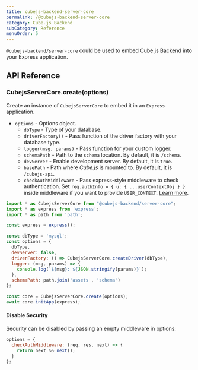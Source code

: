 ```yaml
---
title: cubejs-backend-server-core
permalink: /@cubejs-backend-server-core
category: Cube.js Backend
subCategory: Reference
menuOrder: 5
---
```


`@cubejs-backend/server-core` could be used to embed Cube.js Backend into your
Express application.

## API Reference

### CubejsServerCore.create(options)

Create an instance of `CubejsServerCore` to embed it in an `Express` application.

* `options` - Options object.
    * `dbType` - Type of your database.
    * `driverFactory()` - Pass function of the driver factory with your database type.
    * `logger(msg, params)` - Pass function for your custom logger.
    * `schemaPath` - Path to the `schema` location. By default, it is `/schema`.
    * `devServer` - Enable development server. By default, it is `true`.
    * `basePath` - Path where _Cube.js_ is mounted to. By default, it is `/cubejs-api`.
    * `checkAuthMiddleware` - Pass express-style middleware to check authentication. Set `req.authInfo = { u: { ...userContextObj } }` inside middleware if you want to provide `USER_CONTEXT`. [Learn more](/cube#context-variables-user-context).

```javascript
import * as CubejsServerCore from "@cubejs-backend/server-core";
import * as express from 'express';
import * as path from 'path';

const express = express();

const dbType = 'mysql';
const options = {
  dbType,
  devServer: false,
  driverFactory: () => CubejsServerCore.createDriver(dbType),
  logger: (msg, params) => {
    console.log(`${msg}: ${JSON.stringify(params)}`);
  },
  schemaPath: path.join('assets', 'schema')
};

const core = CubejsServerCore.create(options);
await core.initApp(express);
```

#### Disable Security
Security can be disabled by passing an empty middleware in options:

```javascript
options = {
  checkAuthMiddleware: (req, res, next) => {
    return next && next();
  }
};
```
